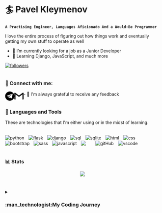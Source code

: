 # :surfer: Pavel Kleymenov 
**`A Practising Engineer, Languages Aficionado And a Would-Be Programmer`**


I love the entire process of figuring out how things work and eventually getting my own stuff to operate as well
- :telescope: I’m currently looking for a job as a Junior Developer
- :rocket: Learning Django, JavaScript, and much more
<a href="https://github.com/PavelKleymenov?tab=followers">
         <img alt="followers" title="Follow me on Github" src="https://custom-icon-badges.demolab.com/github/followers/PavelKleymenov?color=236ad3&labelColor=1155ba&style=for-the-badge&logo=person-add&label=Follow&logoColor=white"/></a>

#

### :handshake: Connect with me: 
<a href="https://t.me/paklemenel/"><img align="left" src="https://raw.githubusercontent.com/PavelKleymenov/PavelKleymenov/main/assets/telegram.svg" alt="Pavel" height="30"/></a>

<a href ="https://kleymenov.math1997@gmail.com"><img align="left" src="https://raw.githubusercontent.com/PavelKleymenov/PavelKleymenov/main/assets/gmail.svg" alt="" height="30"/></a>

<p align="left"> - 💬 I'm always grateful to receive any feedback </p>


#

### 🧰 Languages and Tools

These are technologies that I'm either using or in the midst of learning.

<div style="display: inline_block"><br>
    <img align="center" alt="python" height="50" style="padding-right:10px;" src="https://cdn.jsdelivr.net/gh/devicons/devicon/icons/python/python-original.svg" />
    <img align="center" alt="flask" height="50" style="padding-right:10px;" src="https://cdn.jsdelivr.net/gh/devicons/devicon/icons/flask/flask-original.svg" />
    <img align="center" alt="django" height="50" style="padding-right:10px;" src="https://user-images.githubusercontent.com/66707636/177420913-45f3bb5c-5977-4aae-860c-37b4e98d5d5f.svg" />
    <img align="center" alt="sql" height="50" style="padding-right:10px;" src="https://user-images.githubusercontent.com/66707636/177421957-562cd30d-4b8b-4ca0-b672-5062abdb10f4.svg"/>
    <img align="center" alt="sqlite" height="50" style="padding-right:10px;"  src="https://cdn.jsdelivr.net/gh/devicons/devicon/icons/sqlite/sqlite-original.svg" />
    <img align="center" alt="html" height="50" style="padding-right:10px;" src="https://cdn.jsdelivr.net/gh/devicons/devicon/icons/html5/html5-original.svg" />
    <img align="center" alt="css" height="50" style="padding-right:10px;" src="https://cdn.jsdelivr.net/gh/devicons/devicon/icons/css3/css3-original.svg" />
    <img align="center" alt="bootstrap" height="50" style="padding-right:10px;" src="https://cdn.jsdelivr.net/gh/devicons/devicon/icons/bootstrap/bootstrap-original.svg" /> 
    <img align="center" alt="sass" height="50" style="padding-right:10px;" src="https://cdn.jsdelivr.net/gh/devicons/devicon/icons/sass/sass-original.svg" />
    <img align="center" alt="javascript" height="50" style="padding-right:10px;" src="https://cdn.jsdelivr.net/gh/devicons/devicon/icons/javascript/javascript-original.svg" />
    <img align="center" alt="git" height="50" style="color:white; padding-right:10px;" src="https://cdn.jsdelivr.net/gh/devicons/devicon/icons/git/git-original.svg" />
    <img align="center" alt="gitHub" height="50" style="padding-right:10px;" src="https://cdn.jsdelivr.net/gh/devicons/devicon/icons/github/github-original.svg" />
    <img align="center" alt="vscode" height="50" style="padding-right:10px;" src="https://cdn.jsdelivr.net/gh/devicons/devicon/icons/vscode/vscode-original.svg" />
  </div>
  
#

### 📊 Stats
   <div align="center">
      <img height="180em" src="https://github-readme-stats-navy-iota-31.vercel.app/api?username=PavelKleymenov&theme=moltack&show_icons=true"/>
   </div>

#

<details>
 <summary><h3> :man_technologist:My Coding Journey</h3></summary>
         I've always had a soft spot for all things techhical, especially those that are difficult to unravel. There's something in it that just reels me into that direction. I must say though, that I've not always been as commited to coding as I am now, but it all changed when around June 2022 I finally decided to give it a due chance. I started to delve into different topics ranging from computer science fundamentals to programming languages such as C, Python and more. The first few months though, have been incredibly hectic as I tried to lay my hands on each and every thing all at once. However, I quickly realized that this is not the way to go, that if I really want to excel at this stuff, I have to go incrementally, not trying to bite off more than I can chew. That's when I started switching to a more systematic approach, identifying the things I want to learn and the reasons why I want to do that - the real world problems I want to solve. Right now, my efforts are centered around honing in my Python skills and learning JavaScript, but I don't refrain from advancing my level of competence in other domains, too. In hope that it all one day is going to pan out exactly as I envisioned, I keep on plugging away.


